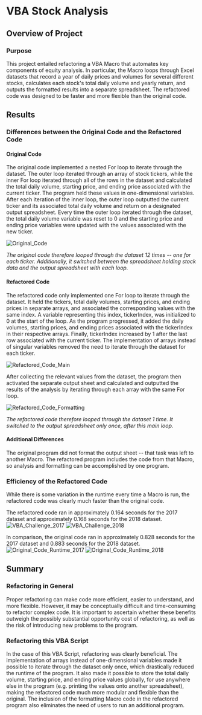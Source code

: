 # VBA Stock Analysis

## Overview of Project

### Purpose
This project entailed refactoring a VBA Macro that automates key components of equity analysis. In particular, the Macro loops through Excel datasets that record a year of daily prices and volumes for several different stocks, calculates each stock's total daily volume and yearly return, and outputs the formatted results into a separate spreadsheet. The refactored code was designed to be faster and more flexible than the original code.

## Results

### Differences between the Original Code and the Refactored Code

#### Original Code
The original code implemented a nested For loop to iterate through the dataset. The outer loop iterated through an array of stock tickers, while the inner For loop iterated through all of the rows in the dataset and calculated the total daily volume, starting price, and ending price associated with the current ticker. The program held these values in one-dimensional variables. After each iteration of the inner loop, the outer loop outputted the current ticker and its associated total daily volume and return on a designated output spreadsheet. Every time the outer loop iterated through the dataset, the total daily volume variable was reset to 0 and the starting price and ending price variables were updated with the values associated with the new ticker.

![Original_Code](https://user-images.githubusercontent.com/87445739/129258042-dcab29d4-93ef-4410-abcb-00a13033ba7d.png)

*The original code therefore looped through the dataset 12 times -- one for each ticker. Additionally, it switched between the spreadsheet holding stock data and the output spreadsheet with each loop.*

#### Refactored Code
The refactored code only implemented one For loop to iterate through the dataset. It held the tickers, total daily volumes, starting prices, and ending prices in separate arrays, and associated the corresponding values with the same index. A variable representing this index, tickerIndex, was initialized to 0 at the start of the loop. As the program progressed, it added the daily volumes, starting prices, and ending prices associated with the tickerIndex in their respective arrays. Finally, tickerIndex increased by 1 after the last row associated with the current ticker. The implementation of arrays instead of singular variables removed the need to iterate through the dataset for each ticker.

![Refactored_Code_Main](https://user-images.githubusercontent.com/87445739/129258999-9148a8d4-6d69-4214-85a5-5d455fe79254.png)

After collecting the relevant values from the dataset, the program then activated the separate output sheet and calculated and outputted the results of the analysis by iterating through each array with the same For loop.

![Refactored_Code_Formatting](https://user-images.githubusercontent.com/87445739/129258849-69486323-3195-4aa3-81e0-70f8e61f6703.png)

*The refactored code therefore looped through the dataset 1 time. It switched to the output spreadsheet only once, after this main loop.*

#### Additional Differences
The original program did not format the output sheet -- that task was left to another Macro. The refactored program includes the code from that Macro, so analysis and formatting can be accomplished by one program.

### Efficiency of the Refactored Code
While there is some variation in the runtime every time a Macro is run, the refactored code was clearly much faster than the original code. 

The refactored code ran in approximately 0.164 seconds for the 2017 dataset and approximately 0.168 seconds for the 2018 dataset. 
![VBA_Challenge_2017](https://user-images.githubusercontent.com/87445739/129258387-13370b10-76bc-49bc-849d-b23519bcdf4e.png)
![VBA_Challenge_2018](https://user-images.githubusercontent.com/87445739/129258401-4e1cc6bc-89ab-4675-b47f-28bb9ba3d573.png)

In comparison, the original code ran in approximately 0.828 seconds for the 2017 dataset and 0.883 seconds for the 2018 dataset.
![Original_Code_Runtime_2017](https://user-images.githubusercontent.com/87445739/129258472-d5516ebb-941e-4a76-b353-da150ed4e777.png)
![Original_Code_Runtime_2018](https://user-images.githubusercontent.com/87445739/129258500-52215674-6442-4287-91f4-7c2bc3ca5995.png)

## Summary

### Refactoring in General

Proper refactoring can make code more efficient, easier to understand, and more flexible. However, it may be conceptually difficult and time-consuming to refactor complex code. It is important to ascertain whether these benefits outweigh the possibly substantial opportunity cost of refactoring, as well as the risk of introducing new problems to the program.

### Refactoring this VBA Script

In the case of this VBA Script, refactoring was clearly beneficial. The implementation of arrays instead of one-dimensional variables made it possible to iterate through the dataset only once, which drastically reduced the runtime of the program. It also made it possible to store the total daily volume, starting price, and ending price values globally, for use anywhere else in the program (e.g. printing the values onto another spreadsheet), making the refactored code much more modular and flexible than the original. The inclusion of the formatting Macro code in the refactored program also eliminates the need of users to run an additional program.
